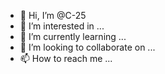 - 👋 Hi, I’m @C-25
- 👀 I’m interested in ...
- 🌱 I’m currently learning ...
- 💞️ I’m looking to collaborate on ...
- 📫 How to reach me ...

<!---
C-25/C-25 is a ✨ special ✨ repository because its `README.md` (this file) appears on your GitHub profile.
You can click the Preview link to take a look at your changes.
--->
